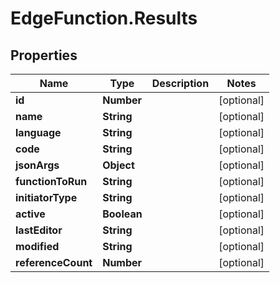 # EdgeFunction.Results

## Properties

Name | Type | Description | Notes
------------ | ------------- | ------------- | -------------
**id** | **Number** |  | [optional] 
**name** | **String** |  | [optional] 
**language** | **String** |  | [optional] 
**code** | **String** |  | [optional] 
**jsonArgs** | **Object** |  | [optional] 
**functionToRun** | **String** |  | [optional] 
**initiatorType** | **String** |  | [optional] 
**active** | **Boolean** |  | [optional] 
**lastEditor** | **String** |  | [optional] 
**modified** | **String** |  | [optional] 
**referenceCount** | **Number** |  | [optional] 


